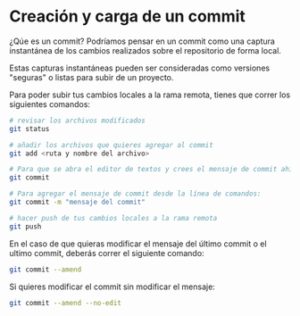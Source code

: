 # Creación y carga de un commit

¿Qúe es un commit?
Podríamos pensar en un commit como una captura instantánea de los cambios realizados sobre el repositorio de forma local.

Estas capturas instantáneas pueden ser consideradas como versiones "seguras" o listas para subir de un proyecto.

Para poder subir tus cambios locales a la rama remota, tienes que correr los siguientes comandos:

```bash
# revisar los archivos modificados
git status

# añadir los archivos que quieres agregar al commit
git add <ruta y nombre del archivo>

# Para que se abra el editor de textos y crees el mensaje de commit ahi: (si quieres que se abra en visual studio code y no en vim, deberás correr el siguiente comando: git config --global core.editor "code --wait")
git commit

# Para agregar el mensaje de commit desde la línea de comandos:
git commit -m "mensaje del commit"

# hacer push de tus cambios locales a la rama remota
git push
```

En el caso de que quieras modificar el mensaje del último commit o el ultimo commit, deberás correr el siguiente comando:
```bash
git commit --amend
```

Si quieres modificar el commit sin modificar el mensaje:
```bash
git commit --amend --no-edit
```



